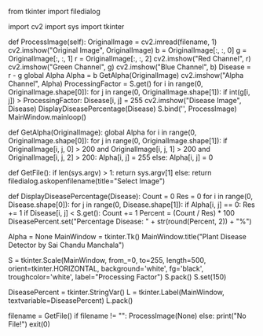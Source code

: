 from tkinter import filedialog

import cv2
import sys
import tkinter


def ProcessImage(self):
    OriginalImage = cv2.imread(filename, 1)
    cv2.imshow("Original Image", OriginalImage)
    b = OriginalImage[:, :, 0]
    g = OriginalImage[:, :, 1]
    r = OriginalImage[:, :, 2]
    cv2.imshow("Red Channel", r)
    cv2.imshow("Green Channel", g)
    cv2.imshow("Blue Channel", b)
    Disease = r - g
    global Alpha
    Alpha = b
    GetAlpha(OriginalImage)
    cv2.imshow("Alpha Channel", Alpha)
    ProcessingFactor = S.get()
    for i in range(0, OriginalImage.shape[0]):
        for j in range(0, OriginalImage.shape[1]):
            if int(g[i, j]) > ProcessingFactor:
                Disease[i, j] = 255
    cv2.imshow("Disease Image", Disease)
    DisplayDiseasePercentage(Disease)
    S.bind('<ButtonRelease-1>', ProcessImage)
    MainWindow.mainloop()


def GetAlpha(OriginalImage):
    global Alpha
    for i in range(0, OriginalImage.shape[0]):
        for j in range(0, OriginalImage.shape[1]):
            if OriginalImage[i, j, 0] > 200 and OriginalImage[i, j, 1] > 200 and OriginalImage[i, j, 2] > 200:
                Alpha[i, j] = 255
            else:
                Alpha[i, j] = 0


def GetFile():
    if len(sys.argv) > 1:
        return sys.argv[1]
    else:
        return filedialog.askopenfilename(title="Select Image")


def DisplayDiseasePercentage(Disease):
    Count = 0
    Res = 0
    for i in range(0, Disease.shape[0]):
        for j in range(0, Disease.shape[1]):
            if Alpha[i, j] == 0:
                Res += 1
            if Disease[i, j] < S.get():
                Count += 1
    Percent = (Count / Res) * 100
    DiseasePercent.set("Percentage Disease: " + str(round(Percent, 2)) + "%")


Alpha = None
MainWindow = tkinter.Tk()
MainWindow.title("Plant Disease Detector by Sai Chandu Manchala")   

S = tkinter.Scale(MainWindow, from_=0, to=255, length=500, orient=tkinter.HORIZONTAL,
                  background='white', fg='black', troughcolor='white', label="Processing Factor")
S.pack()
S.set(150)

DiseasePercent = tkinter.StringVar()
L = tkinter.Label(MainWindow, textvariable=DiseasePercent)
L.pack()

filename = GetFile()
if filename != "":
    ProcessImage(None)
else:
    print("No File!")
    exit(0)
